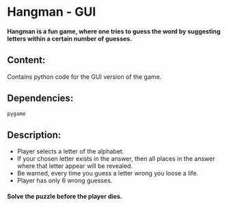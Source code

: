 # Hangman - GUI
#### Hangman is a fun game, where one tries to guess the word by suggesting letters within a certain number of guesses. 

## Content:
Contains python code for the GUI version of the game.

## Dependencies:
```
pygame
```

## Description:
* Player selects a letter of the alphabet.
* If your chosen letter exists in the answer, then all places in the answer where that letter appear will be revealed.
* Be warned, every time you guess a letter wrong you loose a life.
* Player has only 6 wrong guesses.

#### Solve the puzzle before the player dies.
